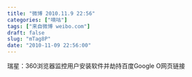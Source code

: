 ```yaml
---
title: "微博 2010.11.9 22:56"
categories: ["嘀咕"]
tags: ["来自微博 weibo.com"]
draft: false
slug: "mTag8P"
date: "2010-11-09 22:56:00"
---
```


<p>瑞星：360浏览器监控用户安装软件并劫持百度Google O网页链接 ​​​​</p>
